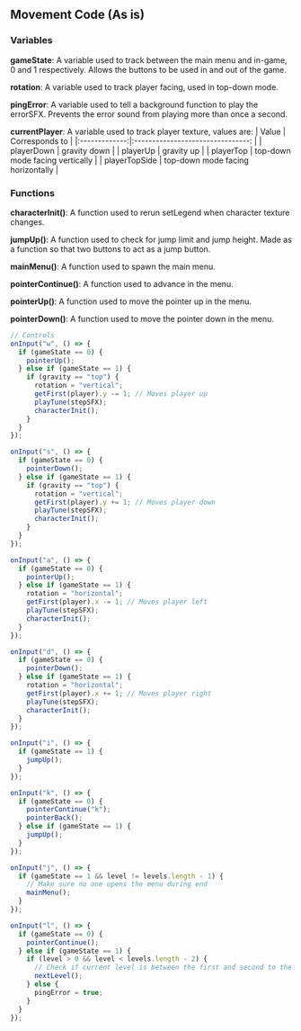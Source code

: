 ## Movement Code (As is)

### Variables
**gameState**: A variable used to track between the main menu and in-game, 0 and 1 respectively. Allows the buttons to be used in and out of the game.

**rotation**: A variable used to track player facing, used in top-down mode.

**pingError**: A variable used to tell a background function to play the errorSFX. Prevents the error sound from playing more than once a second.

**currentPlayer**: A variable used to track player texture, values are:
|     Value     | Corresponds to                    |
|:-------------:|:--------------------------------: |
| playerDown    | gravity down                      |
| playerUp      | gravity up                        |
| playerTop     | top-down mode facing vertically   |
| playerTopSide | top-down mode facing horizontally |

### Functions
**characterInit()**: A function used to rerun setLegend when character texture changes.

**jumpUp()**: A function used to check for jump limit and jump height. Made as a function so that two buttons to act as a jump button.

**mainMenu()**: A function used to spawn the main menu.

**pointerContinue()**: A function used to advance in the menu.

**pointerUp()**: A function used to move the pointer up in the menu.

**pointerDown()**: A function used to move the pointer down in the menu.

``` js
// Controls
onInput("w", () => {
  if (gameState == 0) {
    pointerUp();
  } else if (gameState == 1) {
    if (gravity == "top") {
      rotation = "vertical";
      getFirst(player).y -= 1; // Moves player up
      playTune(stepSFX);
      characterInit();
    }
  }
});

onInput("s", () => {
  if (gameState == 0) {
    pointerDown();
  } else if (gameState == 1) {
    if (gravity == "top") {
      rotation = "vertical";
      getFirst(player).y += 1; // Moves player down
      playTune(stepSFX);
      characterInit();
    }
  }
});

onInput("a", () => {
  if (gameState == 0) {
    pointerUp();
  } else if (gameState == 1) {
    rotation = "horizontal";
    getFirst(player).x -= 1; // Moves player left
    playTune(stepSFX);
    characterInit();
  }
});

onInput("d", () => {
  if (gameState == 0) {
    pointerDown();
  } else if (gameState == 1) {
    rotation = "horizontal";
    getFirst(player).x += 1; // Moves player right
    playTune(stepSFX);
    characterInit();
  }
});

onInput("i", () => {
  if (gameState == 1) {
    jumpUp();
  }
});

onInput("k", () => {
  if (gameState == 0) {
    pointerContinue("k");
    pointerBack();
  } else if (gameState == 1) {
    jumpUp();
  }
});

onInput("j", () => {
  if (gameState == 1 && level != levels.length - 1) {
    // Make sure no one opens the menu during end
    mainMenu();
  }
});

onInput("l", () => {
  if (gameState == 0) {
    pointerContinue();
  } else if (gameState == 1) {
    if (level > 0 && level < levels.length - 2) {
      // Check if current level is between the first and second to the last. Set as 2 in the original as the final 3 were considered special.
      nextLevel();
    } else {
      pingError = true;
    }
  }
});
```
